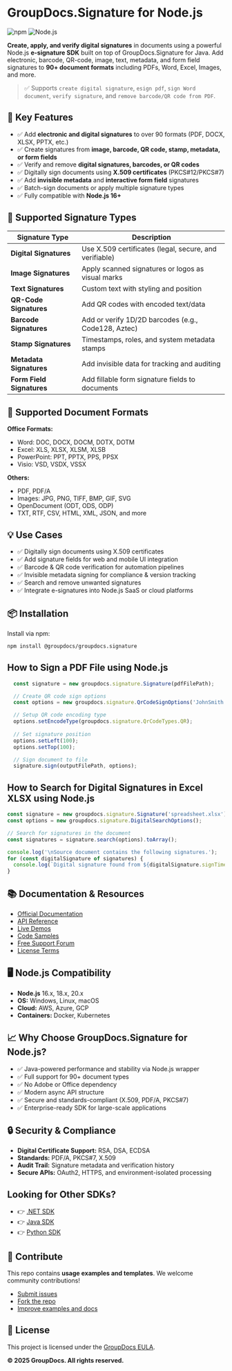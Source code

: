 # GroupDocs.Signature for Node.js

![npm](https://img.shields.io/npm/v/groupdocs-signature-cloud)
![Node.js](https://img.shields.io/badge/Node.js-16%2B-informational)

**Create, apply, and verify digital signatures** in documents using a powerful Node.js **e-signature SDK** built on top of GroupDocs.Signature for Java. Add electronic, barcode, QR-code, image, text, metadata, and form field signatures to **90+ document formats** including PDFs, Word, Excel, Images, and more.

> ✅ Supports `create digital signature`, `esign pdf`, `sign Word document`, `verify signature`, and `remove barcode/QR code from PDF`.


## 🚀 Key Features

- ✅ Add **electronic and digital signatures** to over 90 formats (PDF, DOCX, XLSX, PPTX, etc.)
- ✅ Create signatures from **image, barcode, QR code, stamp, metadata, or form fields**
- ✅ Verify and remove **digital signatures, barcodes, or QR codes**
- ✅ Digitally sign documents using **X.509 certificates** (PKCS#12/PKCS#7)
- ✅ Add **invisible metadata** and **interactive form field** signatures
- ✅ Batch-sign documents or apply multiple signature types
- ✅ Fully compatible with **Node.js 16+**


## 🔧 Supported Signature Types

| Signature Type         | Description                                                  |
|------------------------|--------------------------------------------------------------|
| **Digital Signatures** | Use X.509 certificates (legal, secure, and verifiable)       |
| **Image Signatures**   | Apply scanned signatures or logos as visual marks            |
| **Text Signatures**    | Custom text with styling and position                        |
| **QR-Code Signatures** | Add QR codes with encoded text/data                          |
| **Barcode Signatures** | Add or verify 1D/2D barcodes (e.g., Code128, Aztec)          |
| **Stamp Signatures**   | Timestamps, roles, and system metadata stamps                |
| **Metadata Signatures**| Add invisible data for tracking and auditing                 |
| **Form Field Signatures** | Add fillable form signature fields to documents           |


## 📁 Supported Document Formats

**Office Formats:**
- Word: DOC, DOCX, DOCM, DOTX, DOTM
- Excel: XLS, XLSX, XLSM, XLSB
- PowerPoint: PPT, PPTX, PPS, PPSX
- Visio: VSD, VSDX, VSSX

**Others:**
- PDF, PDF/A
- Images: JPG, PNG, TIFF, BMP, GIF, SVG
- OpenDocument (ODT, ODS, ODP)
- TXT, RTF, CSV, HTML, XML, JSON, and more


## 💡 Use Cases

- ✅ Digitally sign documents using X.509 certificates
- ✅ Add signature fields for web and mobile UI integration
- ✅ Barcode & QR code verification for automation pipelines
- ✅ Invisible metadata signing for compliance & version tracking
- ✅ Search and remove unwanted signatures
- ✅ Integrate e-signatures into Node.js SaaS or cloud platforms


## 📦 Installation

Install via npm:

```bash
npm install @groupdocs/groupdocs.signature
```


## How to Sign a PDF File using Node.js

```js
  const signature = new groupdocs.signature.Signature(pdfFilePath);

  // Create QR code sign options
  const options = new groupdocs.signature.QrCodeSignOptions('JohnSmith');

  // Setup QR code encoding type
  options.setEncodeType(groupdocs.signature.QrCodeTypes.QR);
  
  // Set signature position
  options.setLeft(100);
  options.setTop(100);

  // Sign document to file
  signature.sign(outputFilePath, options);
```

## How to Search for Digital Signatures in Excel XLSX using Node.js

```js
const signature = new groupdocs.signature.Signature('spreadsheet.xlsx');
const options = new groupdocs.signature.DigitalSearchOptions();

// Search for signatures in the document
const signatures = signature.search(options).toArray();

console.log('\nSource document contains the following signatures.');
for (const digitalSignature of signatures) {
  console.log(`Digital signature found from ${digitalSignature.signTime} with validation flag ${digitalSignature.isValid}. Certificate SN ${digitalSignature.certificate.type}`);
}
```

## 📚 Documentation & Resources

- [Official Documentation](https://docs.groupdocs.com/signature/nodejs-java/)
- [API Reference](https://reference.groupdocs.com/signature/nodejs/)
- [Live Demos](https://products.groupdocs.app/signature/total)
- [Code Samples](https://github.com/groupdocs-signature/GroupDocs.Signature-for-Node.js-via-Java)
- [Free Support Forum](https://forum.groupdocs.com/c/signature)
- [License Terms](https://purchase.groupdocs.com/policies/license)


## 🖥️ Node.js Compatibility

- **Node.js** 16.x, 18.x, 20.x
- **OS:** Windows, Linux, macOS
- **Cloud:** AWS, Azure, GCP
- **Containers:** Docker, Kubernetes


## 📈 Why Choose GroupDocs.Signature for Node.js?

- ✅ Java-powered performance and stability via Node.js wrapper
- ✅ Full support for 90+ document types
- ✅ No Adobe or Office dependency
- ✅ Modern async API structure
- ✅ Secure and standards-compliant (X.509, PDF/A, PKCS#7)
- ✅ Enterprise-ready SDK for large-scale applications


## 🔒 Security & Compliance

- **Digital Certificate Support:** RSA, DSA, ECDSA
- **Standards:** PDF/A, PKCS#7, X.509
- **Audit Trail:** Signature metadata and verification history
- **Secure APIs:** OAuth2, HTTPS, and environment-isolated processing


## Looking for Other SDKs?

- 👉 [.NET SDK](https://github.com/groupdocs-signature/GroupDocs.Signature-for-.NET)
- 👉 [Java SDK](https://github.com/groupdocs-signature/GroupDocs.Signature-for-Java)
- 👉 [Python SDK](https://github.com/groupdocs-signature/GroupDocs.Signature-for-Python-via-.NET)


## 🙌 Contribute

This repo contains **usage examples and templates**. We welcome community contributions!

- [Submit issues](https://github.com/groupdocs-signature/GroupDocs.Signature-for-Node.js-via-Java/issues)
- [Fork the repo](https://github.com/groupdocs-signature/GroupDocs.Signature-for-Node.js-via-Java)
- [Improve examples and docs](https://github.com/groupdocs-signature/GroupDocs.Signature-for-Node.js-via-Java/pulls)


## 📜 License

This project is licensed under the [GroupDocs EULA](https://purchase.groupdocs.com/policies/license).

<!--
SEO Keywords:
nodejs digital signature, electronic signature node, sign pdf node.js, document signing nodejs, groupdocs signature node, nodejs signature sdk, barcode signature node, qr code signing nodejs, digital certificate pdf signing, sign excel nodejs, verify signature node, signature api for nodejs, add signature image to pdf node, node document automation, electronic signature javascript, node.js esign sdk
-->

**© 2025 GroupDocs. All rights reserved.**